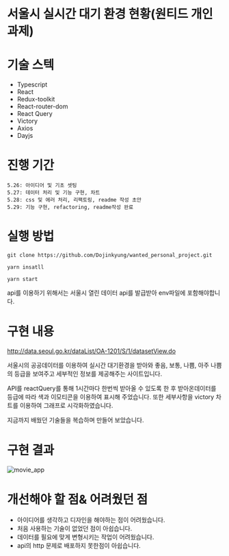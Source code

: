 # 서울시 실시간 대기 환경 현황(원티드 개인과제)

# 기술 스텍

- Typescript
- React
- Redux-toolkit
- React-router-dom
- React Query
- Victory
- Axios
- Dayjs

# 진행 기간

    5.26: 아이디어 및 기초 셋팅
    5.27: 데이터 처리 및 기능 구현, 차트
    5.28: css 및 에러 처리, 리팩토링, readme 작성 초안
    5.29: 기능 구현, refactoring, readme작성 완료

# 실행 방법

`git clone https://github.com/Dojinkyung/wanted_personal_project.git`

`yarn insatll`

`yarn start`

api를 이용하기 위해서는 서울시 열린 데이터 api를 발급받아 env파일에 포함해야합니다.

# 구현 내용

http://data.seoul.go.kr/dataList/OA-1201/S/1/datasetView.do

서울시의 공공데이터를 이용하여 실시간 대기환경을 받아와 좋음, 보통, 나쁨, 아주 나쁨의 등급을 보여주고 세부적인 정보를 제공해주는 사이트입니다.

API를 reactQuery를 통해 1시간마다 한번씩 받아올 수 있도록 한 후 받아온데이터를 등급에 따라 색과 이모티콘을 이용하여 표시해 주었습니다. 또한 세부사항을 victory 차트를 이용하여 그래프로 시각화하였습니다.

지금까지 배웠던 기술들을 복습하며 만들어 보았습니다.

# 구현 결과

![movie_app](https://user-images.githubusercontent.com/63532503/170852720-b04dd07b-e52a-488e-9ea2-7242d876d00f.gif)

# 개선해야 할 점& 어려웠던 점

- 아이디어를 생각하고 디자인을 해야하는 점이 어려웠습니다.
- 처음 사용하는 기술이 없었던 점이 아쉽습니다.
- 데이터를 필요에 맞게 변형시키는 작업이 어려웠습니다.
- api의 http 문제로 배포하지 못한점이 아쉽습니다.

